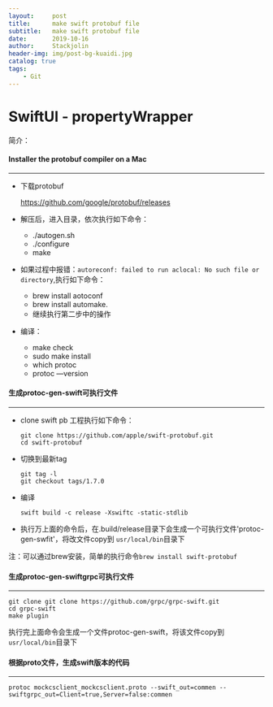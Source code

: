 ```yaml
---
layout:     post
title:      make swift protobuf file
subtitle:   make swift protobuf file
date:       2019-10-16
author:     Stackjolin
header-img: img/post-bg-kuaidi.jpg
catalog: true
tags:
    - Git
---
```




# SwiftUI - propertyWrapper



简介：



#### Installer the protobuf compiler on a Mac

-----

- 下载protobuf

  https://github.com/google/protobuf/releases

- 解压后，进入目录，依次执行如下命令：

  - ./autogen.sh
  - ./configure
  - make

- 如果过程中报错：`autoreconf: failed to run aclocal: No such file or directory`,执行如下命令：

  - brew install aotoconf
  - brew install automake.
  - 继续执行第二步中的操作

- 编译：

  - make check
  - sudo make install
  - which protoc
  - protoc —version





#### 生成protoc-gen-swift可执行文件

------

- clone swift pb 工程执行如下命令：

  ```
  git clone https://github.com/apple/swift-protobuf.git
  cd swift-protobuf
  ```

- 切换到最新tag

  ```
  git tag -l
  git checkout tags/1.7.0
  ```

- 编译

  ```
  swift build -c release -Xswiftc -static-stdlib
  ```

- 执行万上面的命令后，在.build/release目录下会生成一个可执行文件'protoc-gen-swfit'，将改文件copy到 `usr/local/bin`目录下

注：可以通过brew安装，简单的执行命令`brew install swift-protobuf`

#### 生成protoc-gen-swiftgrpc可执行文件

------

```
git clone git clone https://github.com/grpc/grpc-swift.git
cd grpc-swift
make plugin
```

执行完上面命令会生成一个文件protoc-gen-swift，将该文件copy到 `usr/local/bin`目录下



#### 根据proto文件，生成swift版本的代码

-----

```
protoc mockcsclient_mockcsclient.proto --swift_out=commen --swiftgrpc_out=Client=true,Server=false:commen
```
